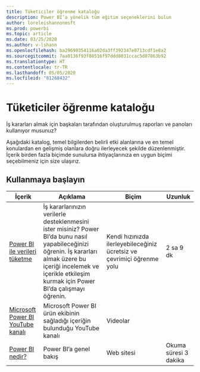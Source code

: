 ```yaml
---
title: Tüketiciler öğrenme kataloğu
description: Power BI’a yönelik tüm eğitim seçeneklerini bulun
author: loreleishannonmsft
ms.prod: powerbi
ms.topic: article
ms.date: 03/25/2020
ms.author: v-lshann
ms.openlocfilehash: ba29698354116a02da3ff392347e0713cdf1e8a2
ms.sourcegitcommit: 7aa0136f93f88516f97ddd8031ccac5d07863b92
ms.translationtype: HT
ms.contentlocale: tr-TR
ms.lasthandoff: 05/05/2020
ms.locfileid: "81268432"
---
```

# <a name="consumers-learning-catalog"></a>Tüketiciler öğrenme kataloğu

İş kararları almak için başkaları tarafından oluşturulmuş raporları ve panoları kullanıyor musunuz? 

Aşağıdaki katalog, temel bilgilerden belirli etki alanlarına ve en temel konulardan en gelişmiş olanlara doğru ilerleyecek şekilde düzenlenmiştir. İçerik birden fazla biçimde sunulursa ihtiyaçlarınıza en uygun biçimi seçebilmeniz için size ulaşırız.

## <a name="get-started"></a>Kullanmaya başlayın<a name="get-started"></a>
| İçerik  | Açıklama  | Biçim| Uzunluk  |
|--------------------------------------------------------------------------------------------------|-----------------------------------------------------------------------------------------------------------------------------------------------------------------------------------------|---------------------------------------|-------------------|
| [Power BI ile verileri tüketme](https://docs.microsoft.com/learn/paths/consume-data-with-power-bi/) | İş kararlarınızın verilerle desteklenmesini ister misiniz? Power BI’da bunu nasıl yapabileceğinizi öğrenin. İş kararları almak üzere bu içeriği incelemek ve içerikle etkileşim kurmak için Power BI’da çalışmayı öğrenin. | Kendi hızınızda ilerleyebileceğiniz ücretsiz ve çevrimiçi öğrenme yolu | 2 sa 9 dk  |
| [Microsoft Power BI YouTube kanalı](https://www.youtube.com/user/mspowerbi/videos) | Microsoft Power BI ürün ekibinin sağladığı içeriğin bulunduğu YouTube kanalı  | Videolar  |            |
| [Power BI nedir?](https://docs.microsoft.com/power-bi/fundamentals/power-bi-overview) | Power BI’a genel bakış | Web sitesi  | Okuma süresi 3 dakika |
